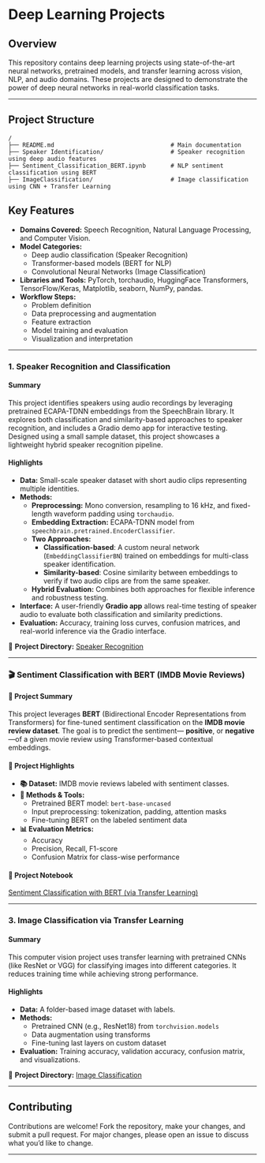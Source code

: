 # Deep Learning Projects

## **Overview**
This repository contains deep learning projects using state-of-the-art neural networks, pretrained models, and transfer learning across vision, NLP, and audio domains. These projects are designed to demonstrate the power of deep neural networks in real-world classification tasks.

---

## **Project Structure**

```plaintext
/
├── README.md                                 # Main documentation
├── Speaker Identification/                   # Speaker recognition using deep audio features
├── Sentiment_Classification_BERT.ipynb       # NLP sentiment classification using BERT
├── ImageClassification/                      # Image classification using CNN + Transfer Learning

```
## **Key Features**

- **Domains Covered:** Speech Recognition, Natural Language Processing, and Computer Vision.
- **Model Categories:**
  - Deep audio classification (Speaker Recognition)
  - Transformer-based models (BERT for NLP)
  - Convolutional Neural Networks (Image Classification)
- **Libraries and Tools:** PyTorch, torchaudio, HuggingFace Transformers, TensorFlow/Keras, Matplotlib, seaborn, NumPy, pandas.
- **Workflow Steps:**
  - Problem definition
  - Data preprocessing and augmentation
  - Feature extraction
  - Model training and evaluation
  - Visualization and interpretation

---

### **1. Speaker Recognition and Classification**

#### **Summary**
This project identifies speakers using audio recordings by leveraging pretrained ECAPA-TDNN embeddings from the SpeechBrain library. It explores both classification and similarity-based approaches to speaker recognition, and includes a Gradio demo app for interactive testing. Designed using a small sample dataset, this project showcases a lightweight hybrid speaker recognition pipeline.

#### **Highlights**
- **Data:** Small-scale speaker dataset with short audio clips representing multiple identities.
- **Methods:**
  - **Preprocessing:** Mono conversion, resampling to 16 kHz, and fixed-length waveform padding using `torchaudio`.
  - **Embedding Extraction:** ECAPA-TDNN model from `speechbrain.pretrained.EncoderClassifier`.
  - **Two Approaches:**
    -  **Classification-based**: A custom neural network (`EmbeddingClassifierBN`) trained on embeddings for multi-class speaker identification.
    -  **Similarity-based**: Cosine similarity between embeddings to verify if two audio clips are from the same speaker.
  - **Hybrid Evaluation:** Combines both approaches for flexible inference and robustness testing.
- **Interface:** A user-friendly **Gradio app** allows real-time testing of speaker audio to evaluate both classification and similarity predictions.
- **Evaluation:** Accuracy, training loss curves, confusion matrices, and real-world inference via the Gradio interface.

📁 **Project Directory:** [Speaker Recognition](./Speaker%20Identification/)

---

### 🎬 Sentiment Classification with BERT (IMDB Movie Reviews)

#### 📝 **Project Summary**
This project leverages **BERT** (Bidirectional Encoder Representations from Transformers) for fine-tuned sentiment classification on the **IMDB movie review dataset**. The goal is to predict the sentiment— **positive**, or **negative**—of a given movie review using Transformer-based contextual embeddings.

#### 🚀 **Project Highlights**
- **📚 Dataset:** IMDB movie reviews labeled with sentiment classes.
- **🔧 Methods & Tools:**
  - Pretrained BERT model: `bert-base-uncased` 
  - Input preprocessing: tokenization, padding, attention masks
  - Fine-tuning BERT on the labeled sentiment data
- **📊 Evaluation Metrics:**
  - Accuracy
  - Precision, Recall, F1-score
  - Confusion Matrix for class-wise performance

#### 📁 **Project Notebook**
 [Sentiment Classification with BERT (via Transfer Learning)](./Sentiment_Classification_with_BERT_via_Transfer_Learning.ipynb)

---

### **3. Image Classification via Transfer Learning**

#### **Summary**
This computer vision project uses transfer learning with pretrained CNNs (like ResNet or VGG) for classifying images into different categories. It reduces training time while achieving strong performance.

#### **Highlights**
- **Data:** A folder-based image dataset with labels.
- **Methods:**
  - Pretrained CNN (e.g., ResNet18) from `torchvision.models`
  - Data augmentation using transforms
  - Fine-tuning last layers on custom dataset
- **Evaluation:** Training accuracy, validation accuracy, confusion matrix, and visualizations.

📁 **Project Directory:** [Image Classification](./ImageClassification/)

---

## **Contributing**

Contributions are welcome! Fork the repository, make your changes, and submit a pull request. For major changes, please open an issue to discuss what you’d like to change.

---

